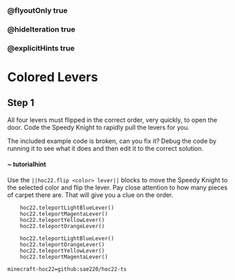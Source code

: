 ### @flyoutOnly true
### @hideIteration true
### @explicitHints true


# Colored Levers

## Step 1
All four levers must flipped in the correct order, very quickly, to open the door. Code the Speedy Knight to rapidly pull the levers for you.

The included example code is broken, can you fix it? Debug the code by running it to see what it does and then edit it to the correct solution.

#### ~ tutorialhint 
Use the ``||hoc22.flip <color> lever||`` blocks to move the Speedy Knight to the selected color and flip the lever. Pay close attention to how many pieces of carpet there are. That will give you a clue on the order.

```ghost
    hoc22.teleportLightBlueLever()
    hoc22.teleportMagentaLever()
    hoc22.teleportYellowLever()
    hoc22.teleportOrangeLever()
```
```template
    hoc22.teleportLightBlueLever()
    hoc22.teleportOrangeLever()
    hoc22.teleportYellowLever()
    hoc22.teleportMagentaLever()
```

```package
minecraft-hoc22=github:sae220/hoc22-ts
```